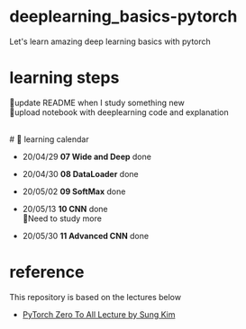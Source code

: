 # deeplearning_basics-pytorch
Let's learn amazing deep learning basics with pytorch

# learning steps
📌update README when I study something new<br>
📌upload notebook with deeplearning code and explanation

<br>
# 📅 learning calendar

* 20/04/29 **07 Wide and Deep** done

* 20/04/30 **08 DataLoader** done

* 20/05/02 **09 SoftMax** done

* 20/05/13 **10 CNN** done 
<br> 📌Need to study more

* 20/05/30 **11 Advanced CNN** done


# reference 
This repository is based on the lectures below
* [PyTorch Zero To All Lecture by Sung Kim](https://www.youtube.com/watch?v=zN49HdDxHi8)



